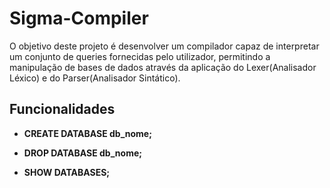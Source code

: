 # Sigma-Compiler
O objetivo deste projeto é desenvolver um compilador capaz de interpretar um conjunto de queries fornecidas pelo utilizador, permitindo a manipulação de bases de dados através da aplicação do Lexer(Analisador Léxico) e do Parser(Analisador Sintático).

## Funcionalidades
- **CREATE DATABASE db_nome;**
* **DROP DATABASE db_nome;**
+ **SHOW DATABASES;**
